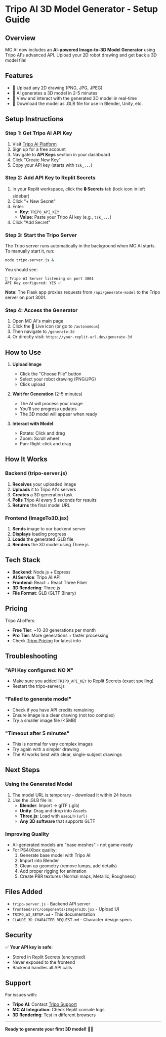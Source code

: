 # Tripo AI 3D Model Generator - Setup Guide

## Overview
MC AI now includes an **AI-powered Image-to-3D Model Generator** using Tripo AI's advanced API. Upload your 2D robot drawing and get back a 3D model file!

## Features
- 📸 Upload any 2D drawing (PNG, JPG, JPEG)
- 🤖 AI generates a 3D model in 2-5 minutes
- 🎨 View and interact with the generated 3D model in real-time
- 💾 Download the model as .GLB file for use in Blender, Unity, etc.

## Setup Instructions

### Step 1: Get Tripo AI API Key

1. Visit [Tripo AI Platform](https://platform.tripo3d.ai/)
2. Sign up for a free account
3. Navigate to **API Keys** section in your dashboard
4. Click "Create New Key"
5. Copy your API key (starts with `tsk_...`)

### Step 2: Add API Key to Replit Secrets

1. In your Replit workspace, click the **🔒 Secrets** tab (lock icon in left sidebar)
2. Click "+ New Secret"
3. Enter:
   - **Key**: `TRIPO_API_KEY`
   - **Value**: Paste your Tripo AI key (e.g., `tsk_...`)
4. Click "Add Secret"

### Step 3: Start the Tripo Server

The Tripo server runs automatically in the background when MC AI starts. To manually start it, run:

```bash
node tripo-server.js &
```

You should see:
```
🎨 Tripo AI Server listening on port 3001
API Key configured: YES ✅
```

**Note**: The Flask app proxies requests from `/api/generate-model` to the Tripo server on port 3001.

### Step 4: Access the Generator

1. Open MC AI's main page
2. Click the 🤖 Live icon (or go to `/autonomous`)
3. Then navigate to `/generate-3d`
4. Or directly visit: `https://your-replit-url.dev/generate-3d`

## How to Use

1. **Upload Image**
   - Click the "Choose File" button
   - Select your robot drawing (PNG/JPG)
   - Click upload

2. **Wait for Generation** (2-5 minutes)
   - The AI will process your image
   - You'll see progress updates
   - The 3D model will appear when ready

3. **Interact with Model**
   - Rotate: Click and drag
   - Zoom: Scroll wheel
   - Pan: Right-click and drag

## How It Works

### Backend (tripo-server.js)
1. **Receives** your uploaded image
2. **Uploads** it to Tripo AI's servers
3. **Creates** a 3D generation task
4. **Polls** Tripo AI every 5 seconds for results
5. **Returns** the final model URL

### Frontend (ImageTo3D.jsx)
1. **Sends** image to our backend server
2. **Displays** loading progress
3. **Loads** the generated .GLB file
4. **Renders** the 3D model using Three.js

## Tech Stack

- **Backend**: Node.js + Express
- **AI Service**: Tripo AI API
- **Frontend**: React + React Three Fiber
- **3D Rendering**: Three.js
- **File Format**: GLB (GLTF Binary)

## Pricing

Tripo AI offers:
- **Free Tier**: ~10-20 generations per month
- **Pro Tier**: More generations + faster processing
- Check [Tripo Pricing](https://tripo3d.ai/pricing) for latest info

## Troubleshooting

### "API Key configured: NO ❌"
- Make sure you added `TRIPO_API_KEY` to Replit Secrets (exact spelling)
- Restart the tripo-server.js

### "Failed to generate model"
- Check if you have API credits remaining
- Ensure image is a clear drawing (not too complex)
- Try a smaller image file (<5MB)

### "Timeout after 5 minutes"
- This is normal for very complex images
- Try again with a simpler drawing
- The AI works best with clear, single-subject drawings

## Next Steps

### Using the Generated Model
1. The model URL is temporary - download it within 24 hours
2. Use the .GLB file in:
   - **Blender**: Import → glTF (.glb)
   - **Unity**: Drag and drop into Assets
   - **Three.js**: Load with `useGLTF(url)`
   - **Any 3D software** that supports GLTF

### Improving Quality
- AI-generated models are "base meshes" - not game-ready
- For PS4/Xbox quality:
  1. Generate base model with Tripo AI
  2. Import into Blender
  3. Clean up geometry (remove lumps, add details)
  4. Add proper rigging for animation
  5. Create PBR textures (Normal maps, Metallic, Roughness)

## Files Added

- `tripo-server.js` - Backend API server
- `frontend/src/components/ImageTo3D.jsx` - Upload UI
- `TRIPO_AI_SETUP.md` - This documentation
- `CLAUDE_3D_CHARACTER_REQUEST.md` - Character design specs

## Security

✅ **Your API key is safe**:
- Stored in Replit Secrets (encrypted)
- Never exposed to the frontend
- Backend handles all API calls

## Support

For issues with:
- **Tripo AI**: Contact [Tripo Support](https://platform.tripo3d.ai/)
- **MC AI Integration**: Check Replit console logs
- **3D Rendering**: Test in different browsers

---

**Ready to generate your first 3D model!** 🎨✨
